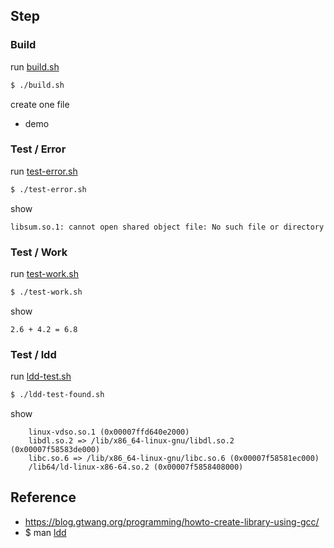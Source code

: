

## Step

### Build

run [build.sh](build.sh)

``` sh
$ ./build.sh
```

create one file

* demo


### Test / Error

run [test-error.sh](test-error.sh)

``` sh
$ ./test-error.sh
```

show

```
libsum.so.1: cannot open shared object file: No such file or directory
```

### Test / Work

run [test-work.sh](test-work.sh)

``` sh
$ ./test-work.sh
```

show

```
2.6 + 4.2 = 6.8
```


### Test / ldd

run [ldd-test.sh](ldd-test.sh)

``` sh
$ ./ldd-test-found.sh
```

show

```
	linux-vdso.so.1 (0x00007ffd640e2000)
	libdl.so.2 => /lib/x86_64-linux-gnu/libdl.so.2 (0x00007f58583de000)
	libc.so.6 => /lib/x86_64-linux-gnu/libc.so.6 (0x00007f58581ec000)
	/lib64/ld-linux-x86-64.so.2 (0x00007f5858408000)
```

## Reference

* https://blog.gtwang.org/programming/howto-create-library-using-gcc/
* $ man [ldd](http://manpages.ubuntu.com/manpages/focal/en/man1/ldd.1.html)
